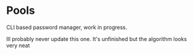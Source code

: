 # Pools
CLI based password manager, work in progress. 

Ill probably never update this one. It's unfinished but the algorithm looks very neat
